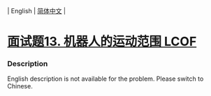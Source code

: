 | English | [简体中文](README.md) |

# [面试题13. 机器人的运动范围  LCOF](https://leetcode-cn.com/problems/ji-qi-ren-de-yun-dong-fan-wei-lcof)
 ### Description
English description is not available for the problem. Please switch to Chinese.